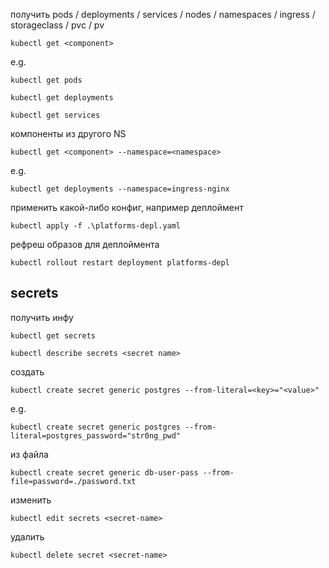 получить pods / deployments / services / nodes / namespaces / ingress / storageclass / pvc / pv
```
kubectl get <component>
```
e.g.
```
kubectl get pods
```
```
kubectl get deployments
```
```
kubectl get services
```

компоненты из другого NS
```
kubectl get <component> --namespace=<namespace>
```
e.g.
```
kubectl get deployments --namespace=ingress-nginx
```

применить какой-либо конфиг, например деплоймент
```
kubectl apply -f .\platforms-depl.yaml
```

рефреш образов для деплоймента
```
kubectl rollout restart deployment platforms-depl
```

## secrets
получить инфу
```
kubectl get secrets
```
```
kubectl describe secrets <secret name>
```

создать
```
kubectl create secret generic postgres --from-literal=<key>="<value>"
```
e.g.
```
kubectl create secret generic postgres --from-literal=postgres_password="str0ng_pwd"
```
из файла
``` 
kubectl create secret generic db-user-pass --from-file=password=./password.txt
```

изменить
```
kubectl edit secrets <secret-name>
```

удалить
```
kubectl delete secret <secret-name>
```
